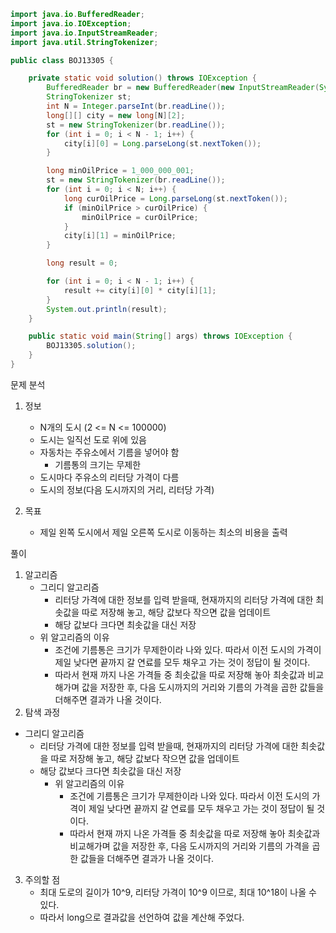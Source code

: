 ```java
import java.io.BufferedReader;
import java.io.IOException;
import java.io.InputStreamReader;
import java.util.StringTokenizer;

public class BOJ13305 {

    private static void solution() throws IOException {
        BufferedReader br = new BufferedReader(new InputStreamReader(System.in));
        StringTokenizer st;
        int N = Integer.parseInt(br.readLine());
        long[][] city = new long[N][2];
        st = new StringTokenizer(br.readLine());
        for (int i = 0; i < N - 1; i++) {
            city[i][0] = Long.parseLong(st.nextToken());
        }

        long minOilPrice = 1_000_000_001;
        st = new StringTokenizer(br.readLine());
        for (int i = 0; i < N; i++) {
            long curOilPrice = Long.parseLong(st.nextToken());
            if (minOilPrice > curOilPrice) {
                minOilPrice = curOilPrice;
            }
            city[i][1] = minOilPrice;
        }

        long result = 0;

        for (int i = 0; i < N - 1; i++) {
            result += city[i][0] * city[i][1];
        }
        System.out.println(result);
    }

    public static void main(String[] args) throws IOException {
        BOJ13305.solution();
    }
}
```

문제 분석
1. 정보
    - N개의 도시 (2 <= N <= 100000)
    - 도시는 일직선 도로 위에 있음
    - 자동차는 주유소에서 기름을 넣어야 함
        - 기름통의 크기는 무제한
    - 도시마다 주유소의 리터당 가격이 다름
    - 도시의 정보(다음 도시까지의 거리, 리터당 가격)

2. 목표
    - 제일 왼쪽 도시에서 제일 오른쪽 도시로 이동하는 최소의 비용을 출력

풀이
1. 알고리즘
    - 그리디 알고리즘
        - 리터당 가격에 대한 정보를 입력 받을때, 현재까지의 리터당 가격에 대한 최솟값을 따로 저장해 놓고, 해당 값보다 작으면 값을 업데이트
        - 해당 값보다 크다면 최솟값을 대신 저장
    - 위 알고리즘의 이유
        - 조건에 기름통은 크기가 무제한이라 나와 있다. 따라서 이전 도시의 가격이 제일 낮다면 끝까지 갈 연료를 모두 채우고 가는 것이 정답이 될 것이다.
        - 따라서 현재 까지 나온 가격들 중 최솟값을 따로 저장해 놓아 최솟값과 비교해가며 값을 저장한 후, 다음 도시까지의 거리와 기름의 가격을 곱한 값들을 더해주면 결과가 나올 것이다.
2. 탐색 과정
- 그리디 알고리즘
  - 리터당 가격에 대한 정보를 입력 받을때, 현재까지의 리터당 가격에 대한 최솟값을 따로 저장해 놓고, 해당 값보다 작으면 값을 업데이트
  - 해당 값보다 크다면 최솟값을 대신 저장
    - 위 알고리즘의 이유
        - 조건에 기름통은 크기가 무제한이라 나와 있다. 따라서 이전 도시의 가격이 제일 낮다면 끝까지 갈 연료를 모두 채우고 가는 것이 정답이 될 것이다.
        - 따라서 현재 까지 나온 가격들 중 최솟값을 따로 저장해 놓아 최솟값과 비교해가며 값을 저장한 후, 다음 도시까지의 거리와 기름의 가격을 곱한 값들을 더해주면 결과가 나올 것이다.

3. 주의할 점
    - 최대 도로의 길이가 10^9, 리터당 가격이 10^9 이므로, 최대 10^18이 나올 수 있다.
    - 따라서 long으로 결과값을 선언하여 값을 계산해 주었다.
